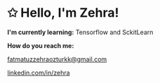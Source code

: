 # ✩ Hello, I'm Zehra! 

**I'm currently learning:** Tensorflow and SckitLearn

**How do you reach me:**

[fatmatuzzehraozturkk@gmail.com](mailto:fatmatuzzehraozturkk.gmail.com)

[linkedin.com/in/zehra](https://www.linkedin.com/in/zehra)


